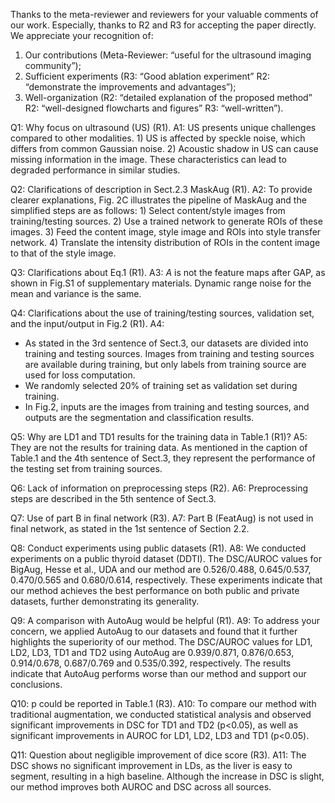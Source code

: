 Thanks to the meta-reviewer and reviewers for your valuable comments of our work. Especially, thanks to R2 and R3 for accepting the paper directly. We appreciate your recognition of:
1. Our contributions (Meta-Reviewer: “useful for the ultrasound imaging community”);
2. Sufficient experiments (R3: “Good ablation experiment” R2: “demonstrate the improvements and advantages”);
3. Well-organization (R2: “detailed explanation of the proposed method” R2: “well-designed flowcharts and figures” R3: “well-written”).

Q1: Why focus on ultrasound (US) (R1). A1: US presents unique challenges compared to other modalities. 1) US is affected by speckle noise, which differs from common Gaussian noise. 2) Acoustic shadow in US can cause missing information in the image. These characteristics can lead to degraded performance in similar studies.

Q2: Clarifications of description in Sect.2.3 MaskAug (R1). A2: To provide clearer explanations, Fig. 2C illustrates the pipeline of MaskAug and the simplified steps are as follows: 1) Select content/style images from training/testing sources. 2) Use a trained network to generate ROIs of these images. 3) Feed the content image, style image and ROIs into style transfer network. 4) Translate the intensity distribution of ROIs in the content image to that of the style image.

Q3: Clarifications about Eq.1 (R1). A3: $A$ is not the feature maps after GAP, as shown in Fig.S1 of supplementary materials. Dynamic range noise for the mean and variance is the same.

Q4: Clarifications about the use of training/testing sources, validation set, and the input/output in Fig.2 (R1).
A4:
- As stated in the 3rd sentence of Sect.3, our datasets are divided into training and testing sources. Images from training and testing sources are available during training, but only labels from training source are used for loss computation.
- We randomly selected 20% of training set as validation set during training.
- In Fig.2, inputs are the images from training and testing sources, and outputs are the segmentation and classification results.

Q5: Why are LD1 and TD1 results for the training data in Table.1 (R1)? A5: They are not the results for training data. As mentioned in the caption of Table.1 and the 4th sentence of Sect.3, they represent the performance of the testing set from training sources.

Q6: Lack of information on preprocessing steps (R2). A6: Preprocessing steps are described in the 5th sentence of Sect.3.

Q7: Use of part B in final network (R3). A7: Part B (FeatAug) is not used in final network, as stated in the 1st sentence of Section 2.2.

Q8: Conduct experiments using public datasets (R1). A8: We conducted experiments on a public thyroid dataset (DDTI). The DSC/AUROC values for BigAug, Hesse et al., UDA and our method are 0.526/0.488, 0.645/0.537, 0.470/0.565 and 0.680/0.614, respectively. These experiments indicate that our method achieves the best performance on both public and private datasets, further demonstrating its generality.

Q9: A comparison with AutoAug would be helpful (R1). A9: To address your concern, we applied AutoAug to our datasets and found that it further highlights the superiority of our method. The DSC/AUROC values for LD1, LD2, LD3, TD1 and TD2 using AutoAug are 0.939/0.871, 0.876/0.653, 0.914/0.678, 0.687/0.769 and 0.535/0.392, respectively. The results indicate that AutoAug performs worse than our method and support our conclusions.

Q10: p could be reported in Table.1 (R3). A10: To compare our method with traditional augmentation, we conducted statistical analysis and observed significant improvements in DSC for TD1 and TD2 (p<0.05), as well as significant improvements in AUROC for LD1, LD2, LD3 and TD1 (p<0.05).

Q11: Question about negligible improvement of dice score (R3). A11: The DSC shows no significant improvement in LDs, as the liver is easy to segment, resulting in a high baseline. Although the increase in DSC is slight, our method improves both AUROC and DSC across all sources.
